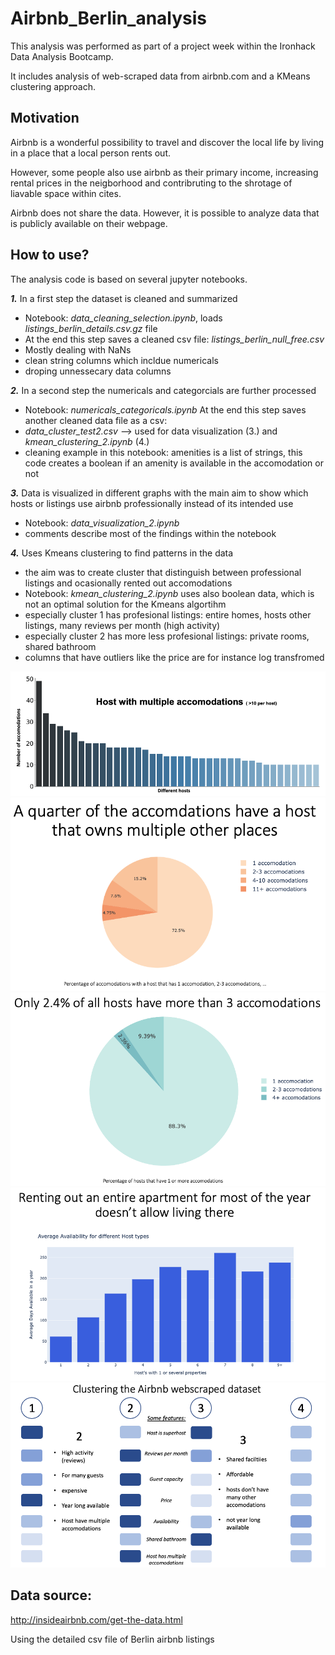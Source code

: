 # Airbnb_Berlin_analysis

This analysis was performed as part of a project week within the Ironhack Data Analysis Bootcamp.

It includes analysis of web-scraped data from airbnb.com and a KMeans clustering approach.

## Motivation
Airbnb is a wonderful possibility to travel and discover the local life by living in a place that a local person rents out.

However, some people also use airbnb as their primary income, increasing rental prices in the neigborhood and contribruting to the shrotage of liavable space within cites.

Airbnb does not share the data. However, it is possible to analyze data that is publicly available on their webpage.

## How to use?

The analysis code is based on several jupyter notebooks.  

**_1._** In a first step the dataset is cleaned and summarized 
* Notebook: *data_cleaning_selection.ipynb*, loads *listings_berlin_details.csv.gz* file 
* At the end this step saves a cleaned csv file: *listings_berlin_null_free.csv*
* Mostly dealing with NaNs
* clean string columns which incldue numericals
* droping unnessecary data columns

**_2._** In a second step the numericals and categorcials are further processed
* Notebook: *numericals_categoricals.ipynb* At the end this step saves another cleaned data file as a csv:
* *data_cluster_test2.csv* --> used for data visualization (3.) and *kmean_clustering_2.ipynb* (4.)
* cleaning example in this notebook: amenities is a list of strings, this code creates a boolean if an amenity is available in the accomodation or not

**_3._** Data is visualized in different graphs with the main aim to show which hosts or listings use airbnb professionally instead of its intended use
* Notebook: *data_visualization_2.ipynb*
* comments describe most of the findings within the notebook

**_4._** Uses Kmeans clustering to find patterns in the data 
* the aim was to create cluster that distinguish between professional listings and ocasionally rented out accomodations
* Notebook: *kmean_clustering_2.ipynb* uses also boolean data, which is not an optimal solution for the Kmeans algortihm
* especially cluster 1 has profesional listings: entire homes, hosts other listings, many reviews per month (high activity)
* especially cluster 2 has more less profesional listings: private rooms, shared bathroom
* columns that have outliers like the price are for instance log transfromed


![alt text](https://github.com/MarcelMB/Airbnb_Berlin_analysis/blob/main/figures/hosts_multiple_listings.png)
![alt text](https://github.com/MarcelMB/Airbnb_Berlin_analysis/blob/main/figures/listing_multiple_hosts.png)
![alt text](https://github.com/MarcelMB/Airbnb_Berlin_analysis/blob/main/figures/hosts_percentage_multiple_listings.png)
![alt text](https://github.com/MarcelMB/Airbnb_Berlin_analysis/blob/main/figures/availability_multiple_listings.png)
![alt text](https://github.com/MarcelMB/Airbnb_Berlin_analysis/blob/main/figures/clusters.png)




## Data source:

http://insideairbnb.com/get-the-data.html

Using the detailed csv file of Berlin airbnb listings
